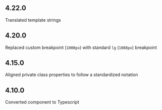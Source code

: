 ## 4.22.0

Translated template strings


## 4.20.0

Replaced custom breakpoint (`1000px`) with standard `lg` (`1088px`) breakpoint

## 4.15.0

Aligned private class properties to follow a standardized notation

## 4.10.0

Converted component to Typescript
